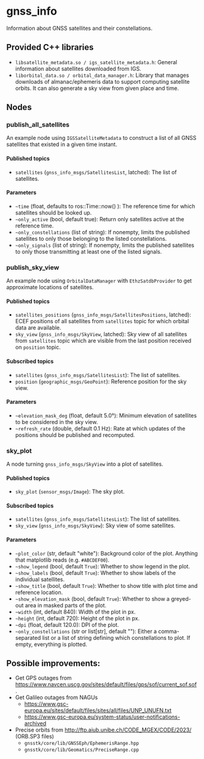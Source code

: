 <!--
SPDX-License-Identifier: BSD-3-Clause
SPDX-FileCopyrightText: Czech Technical University in Prague
-->

# gnss_info

Information about GNSS satellites and their constellations.

## Provided C++ libraries

- `libsatellite_metadata.so / igs_satellite_metadata.h`: General information about satellites downloaded from IGS.
- `liborbital_data.so / orbital_data_manager.h`: Library that manages downloads of almanac/ephemeris data to support
  computing satellite orbits. It can also generate a sky view from given place and time.

## Nodes

### publish_all_satellites

An example node using `IGSSatelliteMetadata` to construct a list of all GNSS satellites that existed in a given 
time instant.

#### Published topics
- `satellites` (`gnss_info_msgs/SatellitesList`, latched): The list of satellites.

#### Parameters
- `~time` (float, defaults to ros::Time::now() ): The reference time for which satellites should be looked up.
- `~only_active` (bool, default true): Return only satellites active at the reference time.
- `~only_constellations` (list of string): If nonempty, limits the published satellites to only those belonging to
                                           the listed constellations.
- `~only_signals` (list of string): If nonempty, limits the published satellites to only those transmitting at least
                                    one of the listed signals.

### publish_sky_view

An example node using `OrbitalDataManager` with `EthzSatdbProvider` to get approximate locations of satellites.

#### Published topics
- `satellites_positions` (`gnss_info_msgs/SatellitesPositions`, latched): ECEF positions of all satellites from
  `satellites` topic for which orbital data are available.
- `sky_view` (`gnss_info_msgs/SkyView`, latched): Sky view of all satellites from `satellites` topic which are
  visible from the last position received on `position` topic.

#### Subscribed topics
- `satellites` (`gnss_info_msgs/SatellitesList`): The list of satellites.
- `position` (`geographic_msgs/GeoPoint`): Reference position for the sky view.

#### Parameters
- `~elevation_mask_deg` (float, default 5.0°): Minimum elevation of satellites to be considered in the sky view.
- `~refresh_rate` (double, default 0.1 Hz): Rate at which updates of the positions should be published and recomputed.

### sky_plot

A node turning `gnss_info_msgs/SkyView` into a plot of satellites.

#### Published topics
- `sky_plot` (`sensor_msgs/Image`): The sky plot.

#### Subscribed topics
- `satellites` (`gnss_info_msgs/SatellitesList`): The list of satellites.
- `sky_view` (`gnss_info_msgs/SkyView`): Sky view of some satellites.

#### Parameters
- `~plot_color` (str, default "white"): Background color of the plot. Anything that matplotlib reads (e.g. `#ABCDEF00`).
- `~show_legend` (bool, default `True`): Whether to show legend in the plot.
- `~show_labels` (bool, default `True`): Whether to show labels of the individual satellites.
- `~show_title` (bool, default `True`): Whether to show title with plot time and reference location.
- `~show_elevation_mask` (bool, default `True`): Whether to show a greyed-out area in masked parts of the plot.
- `~width` (int, default 840): Width of the plot in px.
- `~height` (int, default 720): Height of the plot in px.
- `~dpi` (float, default 120.0): DPI of the plot.
- `~only_constellations` (str or list[str], default ""): Either a comma-separated list or a list of string defining
                                                         which constellations to plot. If empty, everything is plotted.

## Possible improvements:

- Get GPS outages from https://www.navcen.uscg.gov/sites/default/files/gps/sof/current_sof.sof .
- Get Galileo outages from NAGUs
  - https://www.gsc-europa.eu/sites/default/files/sites/all/files/UNP_UNUFN.txt
  - https://www.gsc-europa.eu/system-status/user-notifications-archived
- Precise orbits from http://ftp.aiub.unibe.ch/CODE_MGEX/CODE/2023/ (ORB.SP3 files)
  - `gnsstk/core/lib/GNSSEph/EphemerisRange.hpp`
  - `gnsstk/core/lib/Geomatics/PreciseRange.cpp`